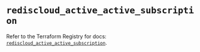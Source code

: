 # `rediscloud_active_active_subscription`

Refer to the Terraform Registry for docs: [`rediscloud_active_active_subscription`](https://registry.terraform.io/providers/redislabs/rediscloud/2.7.0/docs/resources/active_active_subscription).
